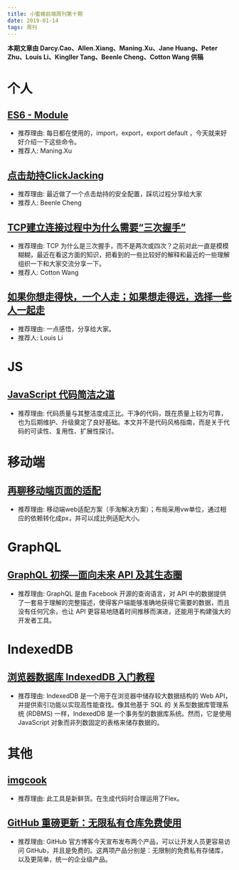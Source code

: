 ```yaml
---
title: 小蜜蜂前端周刊第十期
date: 2019-01-14
tags: 周刊
---
```


**本期文章由 Darcy.Cao、Allen.Xiang、Maning.Xu、Jane Huang、Peter Zhu、Louis Li、Kingller Tang、Beenle Cheng、Cotton Wang 供稿**

# 个人

## [ES6 - Module](https://www.jianshu.com/p/574506bef2e4)

+ 推荐理由: 每日都在使用的，import，export，export default ，今天就来好好介绍一下这些命令。
+ 推荐人: Maning.Xu

## [点击劫持ClickJacking](https://beenle-xiaojie.github.io/2019/01/07/ClickJacking/)

+ 推荐理由: 最近做了一个点击劫持的安全配置，踩坑过程分享给大家
+ 推荐人: Beenle Cheng

## [TCP建立连接过程中为什么需要“三次握手”](https://aliennnnnn.github.io/2019/01/09/three-way-handshake/)

+ 推荐理由: TCP 为什么是三次握手，而不是两次或四次？之前对此一直是模模糊糊，最近在看这方面的知识，把看到的一些比较好的解释和最近的一些理解组织一下和大家交流分享一下。
+ 推荐人: Cotton Wang

## [如果你想走得快，一个人走；如果想走得远，选择一些人一起走](https://mp.weixin.qq.com/s/u-D2c6LfGPJqPE6hqg9hRA)

+ 推荐理由: 一点感悟，分享给大家。
+ 推荐人: Louis Li

# JS

## [JavaScript 代码简洁之道](https://juejin.im/post/5c24b7a851882509a76875e8)

+ 推荐理由: 代码质量与其整洁度成正比。干净的代码，既在质量上较为可靠，也为后期维护、升级奠定了良好基础。本文并不是代码风格指南，而是关于代码的可读性、复用性、扩展性探讨。

# 移动端

## [再聊移动端页面的适配](https://www.w3cplus.com/css/vw-for-layout.html)

+ 推荐理由: 移动端web适配方案（手淘解决方案）；布局采用vw单位，通过相应的依赖转化成px，并可以成比例适配大小。

# GraphQL

## [GraphQL 初探—面向未来 API 及其生态圈](https://zhuanlan.zhihu.com/p/30701842)

+ 推荐理由: GraphQL 是由 Facebook 开源的查询语言，对 API 中的数据提供了一套易于理解的完整描述，使得客户端能够准确地获得它需要的数据，而且没有任何冗余，也让 API 更容易地随着时间推移而演进，还能用于构建强大的开发者工具。

# IndexedDB

## [浏览器数据库 IndexedDB 入门教程](http://www.ruanyifeng.com/blog/2018/07/indexeddb.html)

+ 推荐理由: IndexedDB 是一个用于在浏览器中储存较大数据结构的 Web API，并提供索引功能以实现高性能查找。像其他基于 SQL 的 关系型数据库管理系统 (RDBMS) 一样，IndexedDB 是一个事务型的数据库系统。然而，它是使用 JavaScript 对象而非列数固定的表格来储存数据的。

# 其他

## [imgcook](https://imgcook.taobao.org/)

+ 推荐理由: 此工具是新鲜货。在生成代码时合理运用了Flex。

## [GitHub 重磅更新：无限私有仓库免费使用](https://www.infoq.cn/article/aKm94Aw1RmDL_9Gysm8D)

+ 推荐理由: GitHub 官方博客今天宣布发布两个产品，可以让开发人员更容易访问 GitHub，并且是免费的。这两项产品分别是：无限制的免费私有存储库，以及更简单，统一的企业级产品。